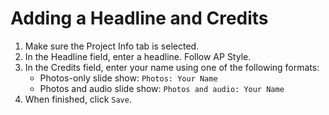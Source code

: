 # Adding a Headline and Credits

1. Make sure the Project Info tab is selected. 
2. In the Headline field, enter a headline. Follow AP Style.
3. In the Credits field, enter your name using one of the following formats:
    * Photos-only slide show: `Photos: Your Name`
    * Photos and audio slide show: `Photos and audio: Your Name`
4. When finished, click `Save`.

